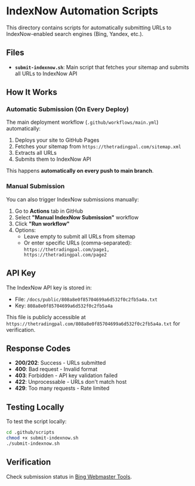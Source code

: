 # IndexNow Automation Scripts

This directory contains scripts for automatically submitting URLs to IndexNow-enabled search engines (Bing, Yandex, etc.).

## Files

- **`submit-indexnow.sh`**: Main script that fetches your sitemap and submits all URLs to IndexNow API

## How It Works

### Automatic Submission (On Every Deploy)

The main deployment workflow (`.github/workflows/main.yml`) automatically:
1. Deploys your site to GitHub Pages
2. Fetches your sitemap from `https://thetradingpal.com/sitemap.xml`
3. Extracts all URLs
4. Submits them to IndexNow API

This happens **automatically on every push to main branch**.

### Manual Submission

You can also trigger IndexNow submissions manually:

1. Go to **Actions** tab in GitHub
2. Select **"Manual IndexNow Submission"** workflow
3. Click **"Run workflow"**
4. Options:
   - Leave empty to submit all URLs from sitemap
   - Or enter specific URLs (comma-separated): `https://thetradingpal.com/page1, https://thetradingpal.com/page2`

## API Key

The IndexNow API key is stored in:
- File: `/docs/public/808a8e0f85704699a6d532f0c2fb5a4a.txt`
- Key: `808a8e0f85704699a6d532f0c2fb5a4a`

This file is publicly accessible at `https://thetradingpal.com/808a8e0f85704699a6d532f0c2fb5a4a.txt` for verification.

## Response Codes

- **200/202**: Success - URLs submitted
- **400**: Bad request - Invalid format
- **403**: Forbidden - API key validation failed
- **422**: Unprocessable - URLs don't match host
- **429**: Too many requests - Rate limited

## Testing Locally

To test the script locally:

```bash
cd .github/scripts
chmod +x submit-indexnow.sh
./submit-indexnow.sh
```

## Verification

Check submission status in [Bing Webmaster Tools](https://www.bing.com/webmasters/).
